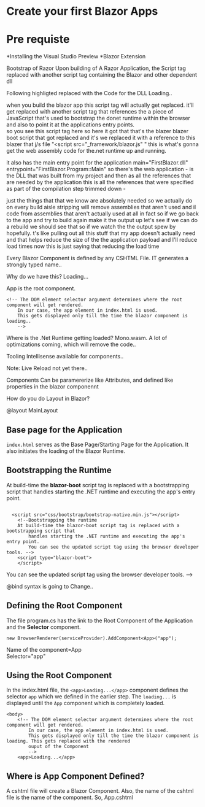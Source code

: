 # Create your first Blazor Apps

# Pre requiste

*Installing the Visual Studio Preview
*Blazor Extension 



Bootstrap of Razor
Upon building of A Razor Application, the Script tag replaced with another script tag containing the Blazor and other dependent dll


Following highligted  replaced with the Code for the DLL Loading..



when you build the blazor app this script tag will actually get replaced. it'll get replaced with another script tag that references the a piece of JavaScript that's used to bootstrap the donet runtime within the browser and also to point it at the applications entry points.  
so you see this script tag here  so here it got that that's the blazer blazer boot script that got replaced and it's we replaced it with a reference to this blazer that j/s file "<script src="_framework/blazor.js" " this is what's gonna get the web assembly code for the.net runtime up and running.

 it also has the main entry point for the application  main="FirstBlazor.dll" entrypoint="FirstBlazor.Program::Main"  so there's the web application - is the DLL that was built from my project and then as all the references that are needed by the application this is all the references that were specified as part of the compilation step trimmed down -






 just the things that that we know are absolutely needed so we actually do on every build aisle stripping will remove assemblies that aren't used and il code from assemblies that aren't actually used at all in fact so if we go back to the app and try to build again make it the output up let's see if we can do a rebuild we should see that so if we watch the the output spew by hopefully. t's like pulling out all this stuff that my app doesn't actually need and that helps reduce the size of the the application payload and I'll reduce load times now this is just saying that reducing the load time




Every Blazor Component is defined by any CSHTML File. IT generates a strongly typed name..


Why do we have this?
    <app>Loading...</app>

App is the root component.

    <!-- The DOM element selector argument determines where the root component will get rendered.
        In our case, the app element in index.html is used. 
        This gets displayed only till the time the blazor component is loading..
        -->

Where is the .Net Runtime getting loaded?
Mono.wasm. A lot of optimizations coming, which will remove the code..





Tooling
Intellisense available for components..

Note: Live Reload not yet there..

Components
Can be paramererize like Attributes, and defined like properties in the blazor componennt


How do you do Layout in Blazor?

<!-- TO define the layout of all the pages.-->
@layout MainLayout

## Base page for the Application

`index.html` serves as the Base Page/Starting Page for the Application. It also initiates the loading of the Blazor Runtime.

## Bootstrapping the Runtime

At build-time the **blazor-boot** script tag is replaced with a bootstrapping script that handles starting the .NET runtime and executing the app's entry point. 

```

  <script src="css/bootstrap/bootstrap-native.min.js"></script>
    <!--Bootstrapping the runtime
    At build-time the blazor-boot script tag is replaced with a bootstrapping script that 
        handles starting the .NET runtime and executing the app's entry point.
        You can see the updated script tag using the browser developer tools. -->
    <script type="blazor-boot">
    </script>

```




You can see the updated script tag using the browser developer tools. -->

@bind syntax is going to Change..

## Defining the Root Component

The file program.cs has the link to the Root Component of the Application and the **Selector** component.

`new BrowserRenderer(serviceProvider).AddComponent<App>("app");` 

Name of the component=App  
Selector="app"

## Using the Root Component

In the index.html file, the `<app>Loading...</app>` component defines the selector `app` which we defined in the earlier step. The `loading...` is displayed until the `App` component which is completely loaded.

```
<body>
    <!-- The DOM element selector argument determines where the root component will get rendered.
        In our case, the app element in index.html is used. 
        This gets displayed only till the time the blazor component is loading. This gets replaced with the rendered
        ouput of the Component
        -->
    <app>Loading...</app>

```

## Where is App Component Defined?

A cshtml file will create a Blazor Component. Also, the name of the cshtml file is the name of the component. So, App.cshtml




